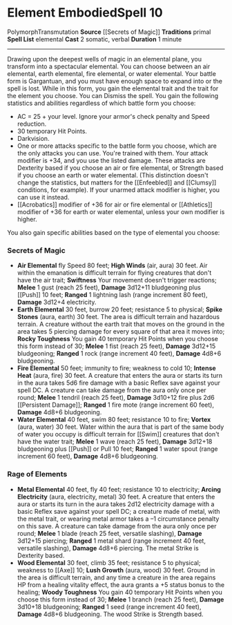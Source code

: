 ﻿---
actions: '[two-actions]'
area: null
bloodline: null
component:
- Somatic
- Verbal
cost: null
deity: null
domain: null
duration: 1 minute
element: null
heighten: null
heighten_level: '10'
id: '900'
lesson: null
level: '10'
mystery: null
name: Element Embodied
patron_theme: null
range: null
rarity: Common
requirement: null
saving_throw: null
school: Transmutation
source: '[[DATABASE/source/Secrets of Magic|Secrets of Magic]]'
target: null
tradition:
- Primal
- Elemental
trait:
- '[[DATABASE/trait/Polymorph|Polymorph]]'
- '[[DATABASE/trait/Transmutation|Transmutation]]'
trigger: null
type: Spell

---
# Element Embodied<span class="item-type">Spell 10</span>

<span class="item-trait">Polymorph</span><span class="item-trait">Transmutation</span>
**Source** [[Secrets of Magic]] 
**Traditions** primal
**Spell List** elemental
**Cast** <span class="action-icon">2</span> somatic, verbal
**Duration** 1 minute

---
Drawing upon the deepest wells of magic in an elemental plane, you transform into a spectacular elemental. You can choose between an air elemental, earth elemental, fire elemental, or water elemental. Your battle form is Gargantuan, and you must have enough space to expand into or the spell is lost. While in this form, you gain the elemental trait and the trait for the element you choose. You can Dismiss the spell.
 You gain the following statistics and abilities regardless of which battle form you choose:

* AC = 25 + your level. Ignore your armor's check penalty and Speed reduction.
* 30 temporary Hit Points.
* Darkvision.
* One or more attacks specific to the battle form you choose, which are the only attacks you can use. You're trained with them. Your attack modifier is +34, and you use the listed damage. These attacks are Dexterity based if you choose an air or fire elemental, or Strength based if you choose an earth or water elemental. (This distinction doesn't change the statistics, but matters for the [[Enfeebled]] and [[Clumsy]] conditions, for example). If your unarmed attack modifier is higher, you can use it instead.
* [[Acrobatics]] modifier of +36 for air or fire elemental or [[Athletics]] modifier of +36 for earth or water elemental, unless your own modifier is higher.

You also gain specific abilities based on the type of elemental you choose:

### Secrets of Magic

* **Air Elemental** fly Speed 80 feet; **High Winds** (air, aura) 30 feet. Air within the emanation is difficult terrain for flying creatures that don't have the air trait; **Swiftness** Your movement doesn't trigger reactions; **Melee** <span class="action-icon">1</span> gust (reach 25 feet), **Damage** 3d12+11 bludgeoning plus [[Push]] 10 feet; **Ranged** <span class="action-icon">1</span> lightning lash (range increment 80 feet), **Damage** 3d12+4 electricity.
* **Earth Elemental** 30 feet, burrow 20 feet; resistance 5 to physical; **Spike Stones** (aura, earth) 30 feet. The area is difficult terrain and hazardous terrain. A creature without the earth trait that moves on the ground in the area takes 5 piercing damage for every square of that area it moves into; **Rocky Toughness** You gain 40 temporary Hit Points when you choose this form instead of 30; **Melee** <span class="action-icon">1</span> fist (reach 25 feet), **Damage** 3d12+15 bludgeoning; **Ranged** <span class="action-icon">1</span> rock (range increment 40 feet), **Damage** 4d8+6 bludgeoning.
* **Fire Elemental** 50 feet; immunity to fire; weakness to cold 10; **Intense Heat** (aura, fire) 30 feet. A creature that enters the aura or starts its turn in the aura takes 5d6 fire damage with a basic Reflex save against your spell DC. A creature can take damage from the aura only once per round; **Melee** <span class="action-icon">1</span> tendril (reach 25 feet), **Damage** 3d10+12 fire plus 2d6 [[Persistent Damage]]; **Ranged** <span class="action-icon">1</span> fire mote (range increment 60 feet), **Damage** 4d8+6 bludgeoning.
* **Water Elemental** 40 feet, swim 80 feet; resistance 10 to fire; **Vortex** (aura, water) 30 feet. Water within the aura that is part of the same body of water you occupy is difficult terrain for [[Swim]] creatures that don't have the water trait; **Melee** <span class="action-icon">1</span> wave (reach 25 feet), **Damage** 3d12+18 bludgeoning plus [[Push]] or Pull 10 feet; **Ranged** <span class="action-icon">1</span> water spout (range increment 60 feet), **Damage** 4d8+6 bludgeoning.

### Rage of Elements

* **Metal Elemental** 40 feet, fly 40 feet; resistance 10 to electricity; **Arcing Electricity** (aura, electricity, metal) 30 feet. A creature that enters the aura or starts its turn in the aura takes 2d12 electricity damage with a basic Reflex save against your spell DC; a creature made of metal, with the metal trait, or wearing metal armor takes a –1 circumstance penalty on this save. A creature can take damage from the aura only once per round; **Melee** <span class="action-icon">1</span> blade (reach 25 feet, versatile slashing), **Damage** 3d12+15 piercing; **Ranged** <span class="action-icon">1</span> metal shard (range increment 40 feet, versatile slashing), **Damage** 4d8+6 piercing. The metal Strike is Dexterity based. 
* **Wood Elemental** 30 feet, climb 35 feet; resistance 5 to physical; weakness to [[Axe]] 10; **Lush Growth** (aura, wood) 30 feet. Ground in the area is difficult terrain, and any time a creature in the area regains HP from a healing vitality effect, the aura grants a +5 status bonus to the healing; **Woody Toughness** You gain 40 temporary Hit Points when you choose this form instead of 30; **Melee** <span class="action-icon">1</span> branch (reach 25 feet), **Damage** 3d10+18 bludgeoning; **Ranged** <span class="action-icon">1</span> seed (range increment 40 feet), **Damage** 4d8+6 bludgeoning. The wood Strike is Strength based.